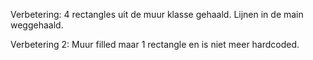 Verbetering:
4 rectangles uit de muur klasse gehaald.
Lijnen in de main weggehaald.

Verbetering 2:
Muur filled maar 1 rectangle en is niet meer hardcoded. 